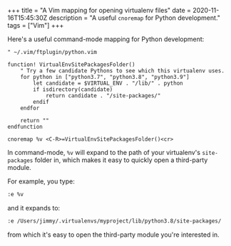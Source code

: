 +++
title = "A Vim mapping for opening virtualenv files"
date = 2020-11-16T15:45:30Z
description = "A useful `cnoremap` for Python development."
tags = ["Vim"]
+++

Here's a useful command-mode mapping for Python development:

```vim
" ~/.vim/ftplugin/python.vim

function! VirtualEnvSitePackagesFolder()
    " Try a few candidate Pythons to see which this virtualenv uses.
    for python in ["python3.7", "python3.8", "python3.9"]
        let candidate = $VIRTUAL_ENV . "/lib/" . python
        if isdirectory(candidate)
            return candidate . "/site-packages/"
        endif
    endfor

    return ""
endfunction

cnoremap %v <C-R>=VirtualEnvSitePackagesFolder()<cr>
```

In command-mode, `%v` will expand to the path of your virtualenv's
`site-packages` folder in, which makes it easy to quickly open a third-party
module.

For example, you type:
```txt
:e %v
```
and it expands to:

```txt
:e /Users/jimmy/.virtualenvs/myproject/lib/python3.8/site-packages/
```

from which it's easy to open the third-party module you're interested in.

